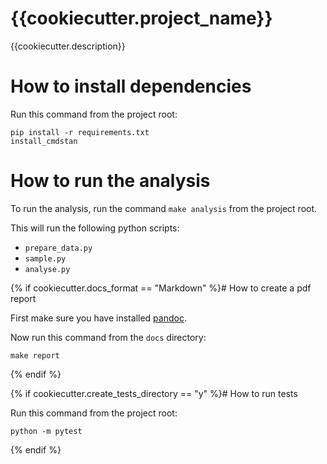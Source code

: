 {{cookiecutter.project_name}}
==============================

{{cookiecutter.description}}

# How to install dependencies

Run this command from the project root:

```
pip install -r requirements.txt
install_cmdstan
```

# How to run the analysis

To run the analysis, run the command `make analysis` from the project root.

This will run the following python scripts:

- `prepare_data.py`
- `sample.py`
- `analyse.py`

{% if cookiecutter.docs_format == "Markdown" %}# How to create a pdf report

First make sure you have installed [pandoc](https://pandoc.org).

Now run this command from the `docs` directory:

```
make report
```
{% endif %}

{% if cookiecutter.create_tests_directory == "y" %}# How to run tests

Run this command from the project root:

```
python -m pytest
```
{% endif %}

